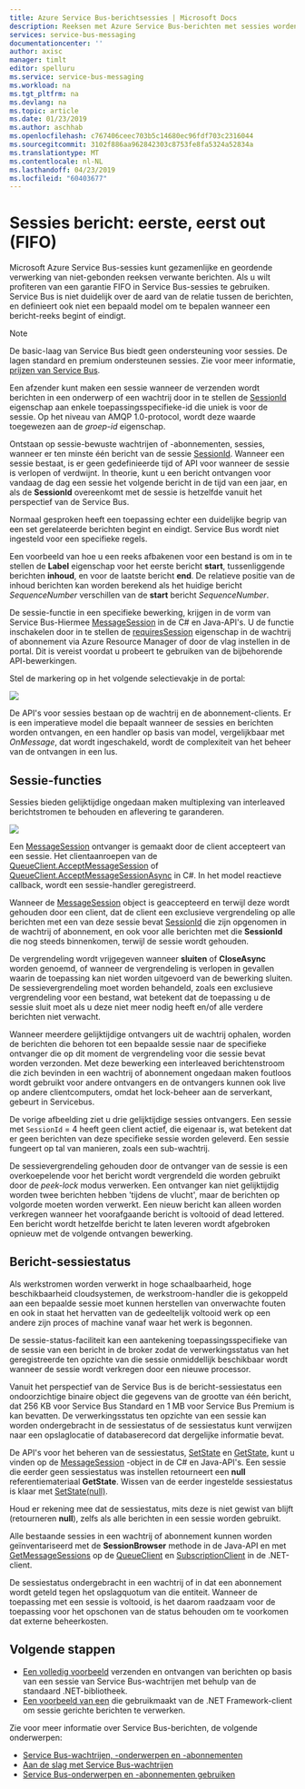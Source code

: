 ```yaml
---
title: Azure Service Bus-berichtsessies | Microsoft Docs
description: Reeksen met Azure Service Bus-berichten met sessies worden verwerkt.
services: service-bus-messaging
documentationcenter: ''
author: axisc
manager: timlt
editor: spelluru
ms.service: service-bus-messaging
ms.workload: na
ms.tgt_pltfrm: na
ms.devlang: na
ms.topic: article
ms.date: 01/23/2019
ms.author: aschhab
ms.openlocfilehash: c767406ceec703b5c14680ec96fdf703c2316044
ms.sourcegitcommit: 3102f886aa962842303c8753fe8fa5324a52834a
ms.translationtype: MT
ms.contentlocale: nl-NL
ms.lasthandoff: 04/23/2019
ms.locfileid: "60403677"
---
```

# <a name="message-sessions-first-in-first-out-fifo"></a>Sessies bericht: eerste, eerst out (FIFO) 

Microsoft Azure Service Bus-sessies kunt gezamenlijke en geordende verwerking van niet-gebonden reeksen verwante berichten. Als u wilt profiteren van een garantie FIFO in Service Bus-sessies te gebruiken. Service Bus is niet duidelijk over de aard van de relatie tussen de berichten, en definieert ook niet een bepaald model om te bepalen wanneer een bericht-reeks begint of eindigt.

> [!NOTE]
> De basic-laag van Service Bus biedt geen ondersteuning voor sessies. De lagen standard en premium ondersteunen sessies. Zie voor meer informatie, [prijzen van Service Bus](https://azure.microsoft.com/pricing/details/service-bus/).

Een afzender kunt maken een sessie wanneer de verzenden wordt berichten in een onderwerp of een wachtrij door in te stellen de [SessionId](/dotnet/api/microsoft.azure.servicebus.message.sessionid#Microsoft_Azure_ServiceBus_Message_SessionId) eigenschap aan enkele toepassingsspecifieke-id die uniek is voor de sessie. Op het niveau van AMQP 1.0-protocol, wordt deze waarde toegewezen aan de *groep-id* eigenschap.

Ontstaan op sessie-bewuste wachtrijen of -abonnementen, sessies, wanneer er ten minste één bericht van de sessie [SessionId](/dotnet/api/microsoft.azure.servicebus.message.sessionid#Microsoft_Azure_ServiceBus_Message_SessionId). Wanneer een sessie bestaat, is er geen gedefinieerde tijd of API voor wanneer de sessie is verlopen of verdwijnt. In theorie, kunt u een bericht ontvangen voor vandaag de dag een sessie het volgende bericht in de tijd van een jaar, en als de **SessionId** overeenkomt met de sessie is hetzelfde vanuit het perspectief van de Service Bus.

Normaal gesproken heeft een toepassing echter een duidelijke begrip van een set gerelateerde berichten begint en eindigt. Service Bus wordt niet ingesteld voor een specifieke regels.

Een voorbeeld van hoe u een reeks afbakenen voor een bestand is om in te stellen de **Label** eigenschap voor het eerste bericht **start**, tussenliggende berichten **inhoud**, en voor de laatste bericht **end**. De relatieve positie van de inhoud berichten kan worden berekend als het huidige bericht *SequenceNumber* verschillen van de **start** bericht *SequenceNumber*.

De sessie-functie in een specifieke bewerking, krijgen in de vorm van Service Bus-Hiermee [MessageSession](/dotnet/api/microsoft.servicebus.messaging.messagesession) in de C# en Java-API's. U de functie inschakelen door in te stellen de [requiresSession](/azure/templates/microsoft.servicebus/namespaces/queues#property-values) eigenschap in de wachtrij of abonnement via Azure Resource Manager of door de vlag instellen in de portal. Dit is vereist voordat u probeert te gebruiken van de bijbehorende API-bewerkingen.

Stel de markering op in het volgende selectievakje in de portal:

![][2]

De API's voor sessies bestaan op de wachtrij en de abonnement-clients. Er is een imperatieve model die bepaalt wanneer de sessies en berichten worden ontvangen, en een handler op basis van model, vergelijkbaar met *OnMessage*, dat wordt ingeschakeld, wordt de complexiteit van het beheer van de ontvangen in een lus.

## <a name="session-features"></a>Sessie-functies

Sessies bieden gelijktijdige ongedaan maken multiplexing van interleaved berichtstromen te behouden en aflevering te garanderen.

![][1]

Een [MessageSession](/dotnet/api/microsoft.servicebus.messaging.messagesession) ontvanger is gemaakt door de client accepteert van een sessie. Het clientaanroepen van de [QueueClient.AcceptMessageSession](/dotnet/api/microsoft.servicebus.messaging.queueclient.acceptmessagesession#Microsoft_ServiceBus_Messaging_QueueClient_AcceptMessageSession) of [QueueClient.AcceptMessageSessionAsync](/dotnet/api/microsoft.servicebus.messaging.queueclient.acceptmessagesessionasync#Microsoft_ServiceBus_Messaging_QueueClient_AcceptMessageSessionAsync) in C#. In het model reactieve callback, wordt een sessie-handler geregistreerd.

Wanneer de [MessageSession](/dotnet/api/microsoft.servicebus.messaging.messagesession) object is geaccepteerd en terwijl deze wordt gehouden door een client, dat de client een exclusieve vergrendeling op alle berichten met een van deze sessie bevat [SessionId](/dotnet/api/microsoft.servicebus.messaging.messagesession.sessionid#Microsoft_ServiceBus_Messaging_MessageSession_SessionId) die zijn opgenomen in de wachtrij of abonnement, en ook voor alle berichten met die **SessionId** die nog steeds binnenkomen, terwijl de sessie wordt gehouden.

De vergrendeling wordt vrijgegeven wanneer **sluiten** of **CloseAsync** worden genoemd, of wanneer de vergrendeling is verlopen in gevallen waarin de toepassing kan niet worden uitgevoerd van de bewerking sluiten. De sessievergrendeling moet worden behandeld, zoals een exclusieve vergrendeling voor een bestand, wat betekent dat de toepassing u de sessie sluit moet als u deze niet meer nodig heeft en/of alle verdere berichten niet verwacht.

Wanneer meerdere gelijktijdige ontvangers uit de wachtrij ophalen, worden de berichten die behoren tot een bepaalde sessie naar de specifieke ontvanger die op dit moment de vergrendeling voor die sessie bevat worden verzonden. Met deze bewerking een interleaved berichtenstroom die zich bevinden in een wachtrij of abonnement ongedaan maken foutloos wordt gebruikt voor andere ontvangers en de ontvangers kunnen ook live op andere clientcomputers, omdat het lock-beheer aan de serverkant, gebeurt in Servicebus.

De vorige afbeelding ziet u drie gelijktijdige sessies ontvangers. Een sessie met `SessionId` = 4 heeft geen client actief, die eigenaar is, wat betekent dat er geen berichten van deze specifieke sessie worden geleverd. Een sessie fungeert op tal van manieren, zoals een sub-wachtrij.

De sessievergrendeling gehouden door de ontvanger van de sessie is een overkoepelende voor het bericht wordt vergrendeld die worden gebruikt door de *peek-lock* modus verwerken. Een ontvanger kan niet gelijktijdig worden twee berichten hebben 'tijdens de vlucht', maar de berichten op volgorde moeten worden verwerkt. Een nieuw bericht kan alleen worden verkregen wanneer het voorafgaande bericht is voltooid of dead lettered. Een bericht wordt hetzelfde bericht te laten leveren wordt afgebroken opnieuw met de volgende ontvangen bewerking.

## <a name="message-session-state"></a>Bericht-sessiestatus

Als werkstromen worden verwerkt in hoge schaalbaarheid, hoge beschikbaarheid cloudsystemen, de werkstroom-handler die is gekoppeld aan een bepaalde sessie moet kunnen herstellen van onverwachte fouten en ook in staat het hervatten van de gedeeltelijk voltooid werk op een andere zijn proces of machine vanaf waar het werk is begonnen.

De sessie-status-faciliteit kan een aantekening toepassingsspecifieke van de sessie van een bericht in de broker zodat de verwerkingsstatus van het geregistreerde ten opzichte van die sessie onmiddellijk beschikbaar wordt wanneer de sessie wordt verkregen door een nieuwe processor.

Vanuit het perspectief van de Service Bus is de bericht-sessiestatus een ondoorzichtige binaire object die gegevens van de grootte van één bericht, dat 256 KB voor Service Bus Standard en 1 MB voor Service Bus Premium is kan bevatten. De verwerkingsstatus ten opzichte van een sessie kan worden ondergebracht in de sessiestatus of de sessiestatus kunt verwijzen naar een opslaglocatie of databaserecord dat dergelijke informatie bevat.

De API's voor het beheren van de sessiestatus, [SetState](/dotnet/api/microsoft.servicebus.messaging.messagesession.setstate#Microsoft_ServiceBus_Messaging_MessageSession_SetState_System_IO_Stream_) en [GetState](/dotnet/api/microsoft.servicebus.messaging.messagesession.getstate#Microsoft_ServiceBus_Messaging_MessageSession_GetState), kunt u vinden op de [MessageSession](/dotnet/api/microsoft.servicebus.messaging.messagesession) -object in de C# en Java-API's. Een sessie die eerder geen sessiestatus was instellen retourneert een **null** referentiemateriaal **GetState**. Wissen van de eerder ingestelde sessiestatus is klaar met [SetState(null)](/dotnet/api/microsoft.servicebus.messaging.messagesession.setstate#Microsoft_ServiceBus_Messaging_MessageSession_SetState_System_IO_Stream_).

Houd er rekening mee dat de sessiestatus, mits deze is niet gewist van blijft (retourneren **null**), zelfs als alle berichten in een sessie worden gebruikt.

Alle bestaande sessies in een wachtrij of abonnement kunnen worden geïnventariseerd met de **SessionBrowser** methode in de Java-API en met [GetMessageSessions](/dotnet/api/microsoft.servicebus.messaging.queueclient.getmessagesessions#Microsoft_ServiceBus_Messaging_QueueClient_GetMessageSessions) op de [QueueClient](/dotnet/api/microsoft.azure.servicebus.queueclient) en [SubscriptionClient](/dotnet/api/microsoft.azure.servicebus.subscriptionclient) in de .NET-client.

De sessiestatus ondergebracht in een wachtrij of in dat een abonnement wordt geteld tegen het opslagquotum van die entiteit. Wanneer de toepassing met een sessie is voltooid, is het daarom raadzaam voor de toepassing voor het opschonen van de status behouden om te voorkomen dat externe beheerkosten.

## <a name="next-steps"></a>Volgende stappen

- [Een volledig voorbeeld](https://github.com/Azure/azure-service-bus/tree/master/samples/DotNet/GettingStarted/Microsoft.Azure.ServiceBus/BasicSendReceiveUsingQueueClient) verzenden en ontvangen van berichten op basis van een sessie van Service Bus-wachtrijen met behulp van de standaard .NET-bibliotheek.
- [Een voorbeeld van een](https://github.com/Azure/azure-service-bus/tree/master/samples/DotNet/Microsoft.ServiceBus.Messaging/Sessions) die gebruikmaakt van de .NET Framework-client om sessie gerichte berichten te verwerken. 

Zie voor meer informatie over Service Bus-berichten, de volgende onderwerpen:

* [Service Bus-wachtrijen, -onderwerpen en -abonnementen](service-bus-queues-topics-subscriptions.md)
* [Aan de slag met Service Bus-wachtrijen](service-bus-dotnet-get-started-with-queues.md)
* [Service Bus-onderwerpen en -abonnementen gebruiken](service-bus-dotnet-how-to-use-topics-subscriptions.md)

[1]: ./media/message-sessions/sessions.png
[2]: ./media/message-sessions/queue-sessions.png